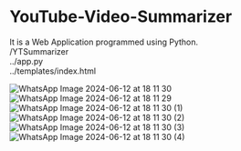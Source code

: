 # YouTube-Video-Summarizer
It is a Web Application programmed using Python.
<br>
/YTSummarizer<br>
../app.py<br>
../templates/index.html


![WhatsApp Image 2024-06-12 at 18 11 30](https://github.com/PrathameshWankhede4/YouTube-Video-Summarizer/assets/132122543/17a706f3-730a-46a1-bf3d-9ce0d5f33468)
![WhatsApp Image 2024-06-12 at 18 11 29](https://github.com/PrathameshWankhede4/YouTube-Video-Summarizer/assets/132122543/cc7d9232-e3ec-4b74-9e5d-edf7f35b7baf)
![WhatsApp Image 2024-06-12 at 18 11 30 (1)](https://github.com/PrathameshWankhede4/YouTube-Video-Summarizer/assets/132122543/71907afa-5b03-4717-be4c-28931f329808)
![WhatsApp Image 2024-06-12 at 18 11 30 (2)](https://github.com/PrathameshWankhede4/YouTube-Video-Summarizer/assets/132122543/d0014fe8-191b-4f8a-9626-b6302afca962)
![WhatsApp Image 2024-06-12 at 18 11 30 (3)](https://github.com/PrathameshWankhede4/YouTube-Video-Summarizer/assets/132122543/21f31767-ca06-4974-b53c-7e4bd194dbf5)
![WhatsApp Image 2024-06-12 at 18 11 30 (4)](https://github.com/PrathameshWankhede4/YouTube-Video-Summarizer/assets/132122543/8cb673d0-2e02-4f33-b376-ae1575db978a)
